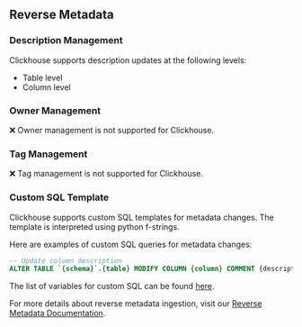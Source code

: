## Reverse Metadata

### Description Management

Clickhouse supports description updates at the following levels:
- Table level
- Column level

### Owner Management

❌ Owner management is not supported for Clickhouse.

### Tag Management

❌ Tag management is not supported for Clickhouse.

### Custom SQL Template

Clickhouse supports custom SQL templates for metadata changes. The template is interpreted using python f-strings.

Here are examples of custom SQL queries for metadata changes:

```sql
-- Update column description
ALTER TABLE `{schema}`.{table} MODIFY COLUMN {column} COMMENT {description};
```

The list of variables for custom SQL can be found [here](/applications/reverse-metadata#custom-sql-template).

For more details about reverse metadata ingestion, visit our [Reverse Metadata Documentation](/applications/reverse-metadata).
